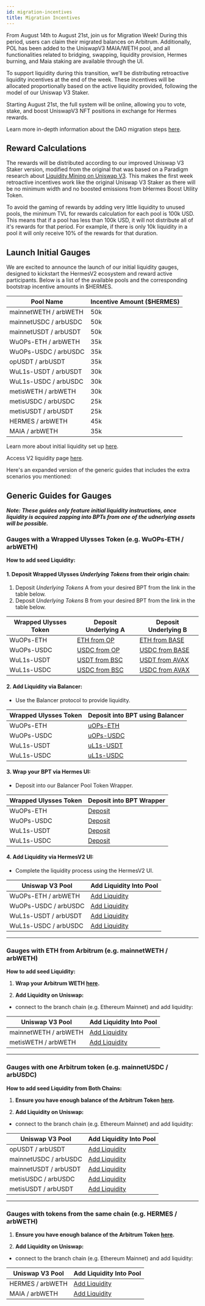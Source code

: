 ```yaml
---
id: migration-incentives
title: Migration Incentives
---
```


From August 14th to August 21st, join us for Migration Week! During this period, users can claim their migrated balances on Arbitrum. Additionally, POL has been added to the UniswapV3 MAIA/WETH pool, and all functionalities related to bridging, swapping, liquidity provision, Hermes burning, and Maia staking are available through the UI.

To support liquidity during this transition, we’ll be distributing retroactive liquidity incentives at the end of the week. These incentives will be allocated proportionally based on the active liquidity provided, following the model of our Uniswap V3 Staker.

Starting August 21st, the full system will be online, allowing you to vote, stake, and boost UniswapV3 NFT positions in exchange for Hermes rewards.

Learn more in-depth information about the DAO migration steps [here](https://commonwealth.im/hermes-omnichain/discussion/24358-hip21-governance-proposal-for-migration-to-v2).

## Reward Calculations

The rewards will be distributed according to our improved Uniswap V3 Staker version, modified from the original that was based on a Paradigm research about [Liquidity Mining on Uniswap V3](https://www.paradigm.xyz/2021/05/liquidity-mining-on-uniswap-v3). This makes the first week retroactive incentives work like the original Uniswap V3 Staker as there will be no minimum width and no boosted emissions from bHermes Boost Utility Token.

To avoid the gaming of rewards by adding very little liquidity to unused pools, the minimum TVL for rewards calculation for each pool is 100k USD. This means that if a pool has less than 100k USD, it will not distribute all of it's rewards for that period. For example, if there is only 10k liquidity in a pool it will only receive 10% of the rewards for that duration.

## Launch Initial Gauges

We are excited to announce the launch of our initial liquidity gauges, designed to kickstart the HermesV2 ecosystem and reward active participants. Below is a list of the available pools and the corresponding bootstrap incentive amounts in $HERMES.

|          Pool Name         | Incentive Amount ($HERMES)|
|----------------------------|---------------------------|
|mainnetWETH / arbWETH       |             50k           |
|mainnetUSDC / arbUSDC       |             50k           |
|mainnetUSDT / arbUSDT       |             50k           |
|WuOPs-ETH / arbWETH         |             35k           |
|WuOPs-USDC / arbUSDC        |             35k           |
|opUSDT / arbUSDT            |             35k           |
|WuL1s-USDT / arbUSDT        |             30k           |
|WuL1s-USDC / arbUSDC        |             30k           |
|metisWETH / arbWETH         |             30k           |
|metisUSDC / arbUSDC         |             25k           |
|metisUSDT / arbUSDT         |             25k           |
|HERMES / arbWETH            |             45k           |
|MAIA / arbWETH              |             35k           |

Learn more about initial liquidity set up [here](https://commonwealth.im/hermes-omnichain/discussion/16558-hip19-launch-parameters-ulysses-chains-and-hermes-gauges).

Access V2 liquidity page [here](https://app.maiadao.io/#/liquidity).


Here's an expanded version of the generic guides that includes the extra scenarios you mentioned:

## Generic Guides for Gauges

***Note: These guides only feature initial liquidity instructions, once liquidity is acquired zapping into BPTs from one of the udnerlying assets will be possible.***

### Gauges with a Wrapped Ulysses Token (e.g. WuOPs-ETH / arbWETH)

**How to add seed Liquidity:**

#### 1. **Deposit Wrapped Ulysses *Underlying Tokens* from their origin chain:**
1. Deposit *Underlying Tokens* A from your desired BPT from the link in the table below.
2. Deposit *Underlying Tokens* B from your desired BPT from the link in the table below.

|   Wrapped Ulysses Token    |  Deposit Underlying A     |   Deposit Underlying B    |
|----------------------------|---------------------------|---------------------------|
|    WuOPs-ETH               |     [ETH from OP](https://app.maiadao.io/#/deposit?inputCurrency=ETH&chain=optimism)           |   [ETH from BASE](https://app.maiadao.io/#/deposit?inputCurrency=ETH&chain=base)           |
|    WuOPs-USDC              |    [USDC from OP](https://app.maiadao.io/#/deposit?inputCurrency=0x446C123628194826110Fac2e18496a161d277b0F&chain=optimism)           |   [USDC from BASE](https://app.maiadao.io/#/deposit?inputCurrency=0xD5FAE1D23693d2f0090cD101b79892661c539366&chain=base)          |
|    WuL1s-USDT              |    [USDT from BSC](https://app.maiadao.io/#/deposit?inputCurrency=0xd972c72fb7e2a6f8F947f6cc000Fe409Fd746137&chain=bsc)          |   [USDT from AVAX](https://app.maiadao.io/#/deposit?inputCurrency=0x0B8A98B0FD31Fc92B7dF5592a78B83aE455d2C44&chain=avax)          |
|    WuL1s-USDC              |    [USDC from BSC](https://app.maiadao.io/#/deposit?inputCurrency=0x9F0DD7B477dE824c6b2f7EE141fC8656C6EA0582&chain=bsc)          |   [USDC from AVAX](https://app.maiadao.io/#/deposit?inputCurrency=0xa81CCd479d23529151e25808C591bd0d8556eD2d&chain=avax)          |

#### 2. **Add Liquidity via Balancer:**
- Use the Balancer protocol to provide liquidity.

|   Wrapped Ulysses Token    |  Deposit into BPT using Balancer  |
|----------------------------|--------------------|
|    WuOPs-ETH               |    [uOPs-ETH](https://balancer.fi/pools/arbitrum/v2/0x0829380A1101B3D129DFF56163BCB60F6DD7CD4E000000000000000000000599/add-liquidity)        |
|    WuOPs-USDC              |    [uOPs-USDC](https://balancer.fi/pools/arbitrum/v2/0xc71fae5853fa2416b37728d73b51e17a32691e45000000000000000000000598/add-liquidity)       |
|    WuL1s-USDT              |    [uL1s-USDT](https://balancer.fi/pools/arbitrum/v2/0xdc4bbb8928e97e913ba13f6a737caa45e8070e7d00000000000000000000059e/add-liquidity)       |
|    WuL1s-USDC              |    [uL1s-USDC](https://balancer.fi/pools/arbitrum/v2/0x18B9B9897F0C5A7F2D9424C058211C2EF218F1A300000000000000000000059C/add-liquidity)       |

#### 3. **Wrap your BPT via Hermes UI:**
- Deposit into our Balancer Pool Token Wrapper.

|   Wrapped Ulysses Token    |  Deposit into BPT Wrapper  |
|----------------------------|--------------------|
|    WuOPs-ETH               |    [Deposit](https://app.maiadao.io/#/swap?inputCurrency=0x0829380A1101B3D129DFF56163BCB60F6DD7CD4E&outputCurrency=0x0B52D7bc036f6F74d8eA5Ea02A9fa4CDd12EA784&chain=arbitrum)        |
|    WuOPs-USDC              |    [Deposit](https://app.maiadao.io/#/swap?inputCurrency=0xc71fae5853fa2416b37728d73b51e17a32691e45&outputCurrency=0x9fa578DBf15C86b1eE599aa4507251311fd6FD37&chain=arbitrum)       |
|    WuL1s-USDT              |    [Deposit](https://app.maiadao.io/#/swap?inputCurrency=0xdc4bbb8928e97e913ba13f6a737caa45e8070e7d&outputCurrency=0x6284885cC2b1934A53E92d01BF55995314190C19&chain=arbitrum)       |
|    WuL1s-USDC              |    [Deposit](https://app.maiadao.io/#/swap?inputCurrency=0x18b9b9897f0c5a7f2d9424c058211c2ef218f1a3&outputCurrency=0xD4FcbADA835D5A2814Db6D4521a668ab0773D3f3&chain=arbitrum)       |

#### 4. **Add Liquidity via HermesV2 UI:**
- Complete the liquidity process using the HermesV2 UI.
   
|      Uniswap V3 Pool       |  Add Liquidity Into Pool  |
|----------------------------|--------------------|
|    WuOPs-ETH / arbWETH     |    [Add Liquidity](https://app.maiadao.io/#/add/0x82aF49447D8a07e3bd95BD0d56f35241523fBab1/0x0B52D7bc036f6F74d8eA5Ea02A9fa4CDd12EA784?chain=arbitrum)        |
|    WuOPs-USDC / arbUSDC    |    [Add Liquidity](https://app.maiadao.io/#/add/0xaf88d065e77c8cC2239327C5EDb3A432268e5831/0x9fa578DBf15C86b1eE599aa4507251311fd6FD37?chain=arbitrum)       |
|    WuL1s-USDT / arbUSDT    |    [Add Liquidity](https://app.maiadao.io/#/add/0xFd086bC7CD5C481DCC9C85ebE478A1C0b69FCbb9/0x6284885cC2b1934A53E92d01BF55995314190C19?chain=arbitrum)       |
|    WuL1s-USDC / arbUSDC    |    [Add Liquidity](https://app.maiadao.io/#/add/0xaf88d065e77c8cC2239327C5EDb3A432268e5831/0xD4FcbADA835D5A2814Db6D4521a668ab0773D3f3?chain=arbitrum)       |

---

### Gauges with ETH from Arbitrum (e.g. mainnetWETH / arbWETH)

**How to add seed Liquidity:**

1. **Wrap your Arbitrum WETH [here](https://app.maiadao.io/#/swap?inputCurrency=ETH&outputCurrency=0x82aF49447D8a07e3bd95BD0d56f35241523fBab1&chain=arbitrum).**

2. **Add Liquidity on Uniswap:**
- connect to the branch chain (e.g. Ethereum Mainnet) and add liquidity:

|      Uniswap V3 Pool       |  Add Liquidity Into Pool  |
|----------------------------|--------------------|
|    mainnetWETH / arbWETH   |    [Add Liquidity](https://app.maiadao.io/#/add/0x82aF49447D8a07e3bd95BD0d56f35241523fBab1/0xec32aAd0e8fc6851f4bA024B33dE09607190Ce9b?chain=mainnet)        |
|    metisWETH / arbWETH    |    [Add Liquidity](https://app.maiadao.io/add/0x82aF49447D8a07e3bd95BD0d56f35241523fBab1/0x86E8d85b46A5Ed5fB7b97F2AdaeAf702cA9929bC)       |


---

### Gauges with one Arbitrum token (e.g. mainnetUSDC / arbUSDC)

**How to add seed Liquidity from Both Chains:**

1. **Ensure you have enough balance of the Arbitrum Token [here](https://app.maiadao.io/#/swap?chain=arbitrum).**

2. **Add Liquidity on Uniswap:**
- connect to the branch chain (e.g. Ethereum Mainnet) and add liquidity:

|      Uniswap V3 Pool       |  Add Liquidity Into Pool  |
|----------------------------|--------------------|
|    opUSDT / arbUSDT   |    [Add Liquidity](https://app.maiadao.io/#/add/0x172357103cAbb55fee31fC7f34faf5Bc2c22181A/0xFd086bC7CD5C481DCC9C85ebE478A1C0b69FCbb9?chain=optimism)       |
|    mainnetUSDC / arbUSDC   |    [Add Liquidity](https://app.maiadao.io/#/add/0xaf88d065e77c8cC2239327C5EDb3A432268e5831/0x7600b276b65B16AF569b34cb6fDBFCBCc7F910c7?chain=mainnet)       |
|    mainnetUSDT / arbUSDT   |    [Add Liquidity](https://app.maiadao.io/#/add/0xFd086bC7CD5C481DCC9C85ebE478A1C0b69FCbb9/0xf56feaA4460feA03A6d70f168D905f96390DC592?chain=mainnet)       |
|    metisUSDC / arbUSDC       |    [Add Liquidity](https://app.maiadao.io/#/add/0x4C321Dc94787B73CCf3f0CC0e9430a0d35D48C9F/0xaf88d065e77c8cC2239327C5EDb3A432268e5831?chain=metis)          |
|    metisUSDT / arbUSDT       |    [Add Liquidity](https://app.maiadao.io/#/add/0xf69525E7B7aA0212E1AeE9528ddF73941236BE7b/0xFd086bC7CD5C481DCC9C85ebE478A1C0b69FCbb9?chain=metis)          |

---

### Gauges with tokens from the same chain (e.g. HERMES / arbWETH)

1. **Ensure you have enough balance of the Arbitrum Token [here](https://app.maiadao.io/#/swap?chain=arbitrum).**

2. **Add Liquidity on Uniswap:**
- connect to the branch chain (e.g. Ethereum Mainnet) and add liquidity:

|      Uniswap V3 Pool       |  Add Liquidity Into Pool  |
|----------------------------|--------------------|
|    HERMES / arbWETH        |    [Add Liquidity](https://app.maiadao.io/#/add/0x82aF49447D8a07e3bd95BD0d56f35241523fBab1/0x00000000000451f49c692Bfc24971cAcEA2dB678?chain=arbitrum)        |
|    MAIA / arbWETH          |    [Add Liquidity](https://app.maiadao.io/#/add/0x82aF49447D8a07e3bd95BD0d56f35241523fBab1/0x00000000702749f73E5210B08b0a3D440078f888?chain=arbitrum)       |

